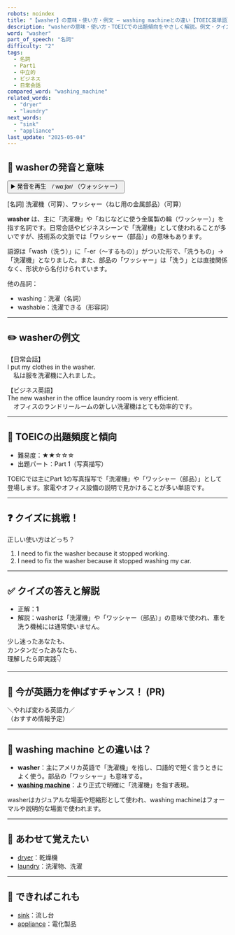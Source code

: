 ```yaml
---
robots: noindex
title: "【washer】の意味・使い方・例文 ― washing machineとの違い【TOEIC英単語】"
description: "washerの意味・使い方・TOEICでの出題傾向をやさしく解説。例文・クイズ付きでwashing machineとの違いもわかりやすく学べます。"
word: "washer"
part_of_speech: "名詞"
difficulty: "2"
tags:
  - 名詞
  - Part1
  - 中立的
  - ビジネス
  - 日常会話
compared_word: "washing_machine"
related_words:
  - "dryer"
  - "laundry"
next_words:
  - "sink"
  - "appliance"
last_update: "2025-05-04"
---
```


## 🔰 washerの発音と意味

<button class="play-audio" onclick="playTTS('washer')">
  <span class="play-audio-main">
    ▶️ 発音を再生　/ˈwɑːʃər/
  </span>
  <span class="play-audio-sub">
    （ウォッシャー）
  </span>
</button>

[名詞] 洗濯機（可算）、ワッシャー（ねじ用の金属部品）（可算）

**washer** は、主に「洗濯機」や「ねじなどに使う金属製の輪（ワッシャー）」を指す名詞です。日常会話やビジネスシーンで「洗濯機」として使われることが多いですが、技術系の文脈では「ワッシャー（部品）」の意味もあります。

語源は「wash（洗う）」に「-er（～するもの）」がついた形で、「洗うもの」→「洗濯機」となりました。また、部品の「ワッシャー」は「洗う」とは直接関係なく、形状から名付けられています。

他の品詞：  
- washing：洗濯（名詞）
- washable：洗濯できる（形容詞）

---

## ✏️ washerの例文

【日常会話】  
I put my clothes in the washer.  
　私は服を洗濯機に入れました。

【ビジネス英語】  
The new washer in the office laundry room is very efficient.  
　オフィスのランドリールームの新しい洗濯機はとても効率的です。

---

## 🎯 TOEICの出題頻度と傾向

- 難易度：★★☆☆☆
- 出題パート：Part 1（写真描写）

TOEICでは主にPart 1の写真描写で「洗濯機」や「ワッシャー（部品）」として登場します。家電やオフィス設備の説明で見かけることが多い単語です。

---

## ❓ クイズに挑戦！

正しい使い方はどっち？

1. I need to fix the washer because it stopped working.  
2. I need to fix the washer because it stopped washing my car.

---

## ✅ クイズの答えと解説

- 正解：**1**
- 解説：washerは「洗濯機」や「ワッシャー（部品）」の意味で使われ、車を洗う機械には通常使いません。

少し迷ったあなたも、  
カンタンだったあなたも、  
理解したら即実践👇️

---

## 🚀 今が英語力を伸ばすチャンス！ (PR)

<div class="info-center">
＼やれば変わる英語力／<br>  
（おすすめ情報予定）
</div>

---

## 🤔  washing machine との違いは？

- **washer**：主にアメリカ英語で「洗濯機」を指し、口語的で短く言うときによく使う。部品の「ワッシャー」も意味する。
- **[washing machine](/word/washing_machine)**：より正式で明確に「洗濯機」を指す表現。

washerはカジュアルな場面や短縮形として使われ、washing machineはフォーマルや説明的な場面で使われます。

---

## 🧩 あわせて覚えたい

- [dryer](/word/dryer)：乾燥機
- [laundry](/word/laundry)：洗濯物、洗濯

---

## 📖 できればこれも

- [sink](/word/sink)：流し台
- [appliance](/word/appliance)：電化製品

<!-- cvid: aid23_bid28 -->
